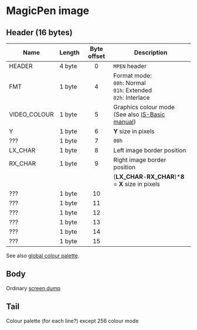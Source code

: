 # MagicPen image

## Header (16 bytes)

| Name         | Length | Byte offset | Description                                                                                   |
| ------------ | ------ |:-----------:| --------------------------------------------------------------------------------------------- |
| HEADER       | 4 byte |      0      | `MPEN` header                                                                                 |
| FMT          | 1 byte |      4      | Format mode:<br>`00h`: Normal<br>`01h`: Extended<br>`02h`: Interlace                          |
| VIDEO_COLOUR | 1 byte |      5      | Graphics colour mode (See also [IS-Basic manual](../../is-basic_man-en/man_vo-video-col.md )) |
| Y            | 1 byte |      6      | **Y** size in pixels                                                                          |
| ???          | 1 byte |      7      | `00h`                                                                                         |
| LX_CHAR      | 1 byte |      8      | Left image border position                                                                    |
| RX_CHAR      | 1 byte |      9      | Right image border position                                                                   |
|              |        |             | (**LX_CHAR**-**RX_CHAR**)\***8** = **X** size in pixels                                       |
| ???          | 1 byte |     10      |                                                                                               |
| ???          | 1 byte |     11      |                                                                                               |
| ???          | 1 byte |     12      |                                                                                               |
| ???          | 1 byte |     13      |                                                                                               |
| ???          | 1 byte |     14      |                                                                                               |
| ???          | 1 byte |     15      |                                                                                               |

See also [global colour palette](http://ep.lgb.hu/colors.html).


## Body

Ordinary [screen dump](fmt_img-screen.md)

## Tail

Colour palette (for each line?) except 256 colour mode